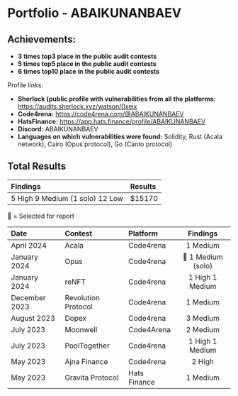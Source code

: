 
# Portfolio - ABAIKUNANBAEV

## Achievements:

- **3 times top3 place in the public audit contests**
- **5 times top5 place in the public audit contests**
- **6 times top10 place in the public audit contests**

Profile links:
- **Sherlock (public profile with vulnerabilities from all the platforms:** https://audits.sherlock.xyz/watson/0xeix
- **Code4rena:** https://code4rena.com/@ABAIKUNANBAEV
- **HatsFinance:** https://app.hats.finance/profile/ABAIKUNANBAEV 
- **Discord:** ABAIKUNANBAEV
- **Languages on which vulnerabilities were found:** Solidity, Rust (Acala network), Cairo (Opus protocol), Go (Canto protocol)


## Total Results


| Findings             | Results    | 
|:-------------------|:-------------|
| 5 High 9 Medium (1 solo) 12 Low  | $15170 |

🥇 = Selected for report

| Date             | Contest                                                                       | Platform                                                                                 | Findings | 
|:-------------------|:------------------------------------------------------------------------------|:--------------------------------------------------------------------------------------------|:-------:|
|April 2024  | Acala | Code4rena | 1 Medium  | 
|January 2024  | Opus | Code4rena | 🥇 1 Medium (solo) | 
|January 2024  | reNFT | Code4rena | 1 High 1 Medium | 
|December 2023  | Revolution Protocol | Code4rena | 1 Medium | 
|August  2023  | Dopex | Code4rena | 3 Medium  | 
|July 2023  |  Moonwell  | Code4Arena | 2 Medium | 
|July 2023 | PoolTogether  | Code4rena | 1 High 1 Medium  |
|May 2023  | Ajna Finance    | Code4rena | 2 High  |
|May 2023  | Gravita Protocol | Hats Finance | 1 Medium  |
